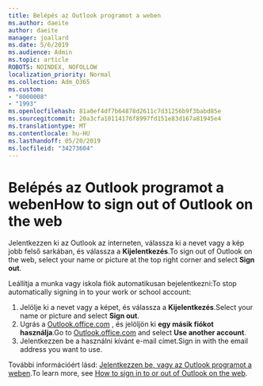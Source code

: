 ```yaml
---
title: Belépés az Outlook programot a weben
ms.author: daeite
author: daeite
manager: joallard
ms.date: 5/6/2019
ms.audience: Admin
ms.topic: article
ROBOTS: NOINDEX, NOFOLLOW
localization_priority: Normal
ms.collection: Adm_O365
ms.custom:
- "8000008"
- "1993"
ms.openlocfilehash: 81a0ef4df7b64878d2611c7d31256b9f3babd85e
ms.sourcegitcommit: 20a3cfa10114176f8997fd151e83d167a81945e4
ms.translationtype: MT
ms.contentlocale: hu-HU
ms.lasthandoff: 05/20/2019
ms.locfileid: "34273604"
---
```

# <a name="how-to-sign-out-of-outlook-on-the-web"></a><span data-ttu-id="fff64-102">Belépés az Outlook programot a weben</span><span class="sxs-lookup"><span data-stu-id="fff64-102">How to sign out of Outlook on the web</span></span>

<span data-ttu-id="fff64-103">Jelentkezzen ki az Outlook az interneten, válassza ki a nevet vagy a kép jobb felső sarkában, és válassza a **Kijelentkezés**.</span><span class="sxs-lookup"><span data-stu-id="fff64-103">To sign out of Outlook on the web, select your name or picture at the top right corner and select **Sign out**.</span></span>

<span data-ttu-id="fff64-104">Leállítja a munka vagy iskola fiók automatikusan bejelentkezni:</span><span class="sxs-lookup"><span data-stu-id="fff64-104">To stop automatically signing in to your work or school account:</span></span>

1. <span data-ttu-id="fff64-105">Jelölje ki a nevet vagy a képet, és válassza a **Kijelentkezés**.</span><span class="sxs-lookup"><span data-stu-id="fff64-105">Select your name or picture and select **Sign out**.</span></span>
1. <span data-ttu-id="fff64-106">Ugrás a [Outlook.office.com](https://outlook.office.com/) , és jelöljön ki **egy másik fiókot használja**.</span><span class="sxs-lookup"><span data-stu-id="fff64-106">Go to [Outlook.office.com](https://outlook.office.com/) and select **Use another account**.</span></span>
1. <span data-ttu-id="fff64-107">Jelentkezzen be a használni kívánt e-mail címet.</span><span class="sxs-lookup"><span data-stu-id="fff64-107">Sign in with the email address you want to use.</span></span>

<span data-ttu-id="fff64-108">További információért lásd: [Jelentkezzen be, vagy az Outlook programot a weben](https://support.office.com/article/763fab4d-0138-4814-b450-37fc286bcb79).</span><span class="sxs-lookup"><span data-stu-id="fff64-108">To learn more, see [How to sign in to or out of Outlook on the web](https://support.office.com/article/763fab4d-0138-4814-b450-37fc286bcb79).</span></span>